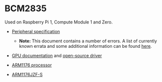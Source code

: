 # BCM2835

Used on Raspberry Pi 1, Compute Module 1 and Zero.

- [Peripheral specification](BCM2835-ARM-Peripherals.pdf)
   - **Note:** This document contains a number of errors. A list of currently known errata and some additional information can be found [here](https://elinux.org/BCM2835_datasheet_errata).
   
- [GPU documentation](https://docs.broadcom.com/docs/12358545) and [open-source driver](https://docs.broadcom.com/docs/12358546)

- [ARM1176 processor](https://www.arm.com/products/processors/classic/arm11/arm1176.php)

- [ARM1176JZF-S](http://infocenter.arm.com/help/index.jsp?topic=/com.arm.doc.ddi0301h/index.html)
